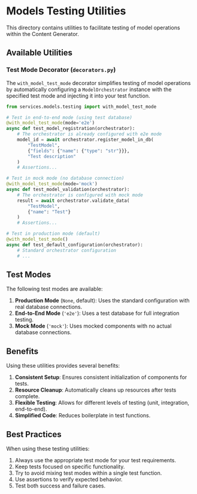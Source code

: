 # Models Testing Utilities

This directory contains utilities to facilitate testing of model operations within the Content Generator.

## Available Utilities

### Test Mode Decorator (`decorators.py`)

The `with_model_test_mode` decorator simplifies testing of model operations by automatically configuring a `ModelOrchestrator` instance with the specified test mode and injecting it into your test function.

```python
from services.models.testing import with_model_test_mode

# Test in end-to-end mode (using test database)
@with_model_test_mode(mode='e2e')
async def test_model_registration(orchestrator):
    # The orchestrator is already configured with e2e mode
    model_id = await orchestrator.register_model_in_db(
        "TestModel",
        {"fields": {"name": {"type": "str"}}},
        "Test description"
    )
    # Assertions...

# Test in mock mode (no database connection)
@with_model_test_mode(mode='mock')
async def test_model_validation(orchestrator):
    # The orchestrator is configured with mock mode
    result = await orchestrator.validate_data(
        "TestModel",
        {"name": "Test"}
    )
    # Assertions...

# Test in production mode (default)
@with_model_test_mode()
async def test_default_configuration(orchestrator):
    # Standard orchestrator configuration
    # ...
```

## Test Modes

The following test modes are available:

1. **Production Mode** (`None`, default): Uses the standard configuration with real database connections.
2. **End-to-End Mode** (`'e2e'`): Uses a test database for full integration testing.
3. **Mock Mode** (`'mock'`): Uses mocked components with no actual database connections.

## Benefits

Using these utilities provides several benefits:

1. **Consistent Setup**: Ensures consistent initialization of components for tests.
2. **Resource Cleanup**: Automatically cleans up resources after tests complete.
3. **Flexible Testing**: Allows for different levels of testing (unit, integration, end-to-end).
4. **Simplified Code**: Reduces boilerplate in test functions.

## Best Practices

When using these testing utilities:

1. Always use the appropriate test mode for your test requirements.
2. Keep tests focused on specific functionality.
3. Try to avoid mixing test modes within a single test function.
4. Use assertions to verify expected behavior.
5. Test both success and failure cases. 